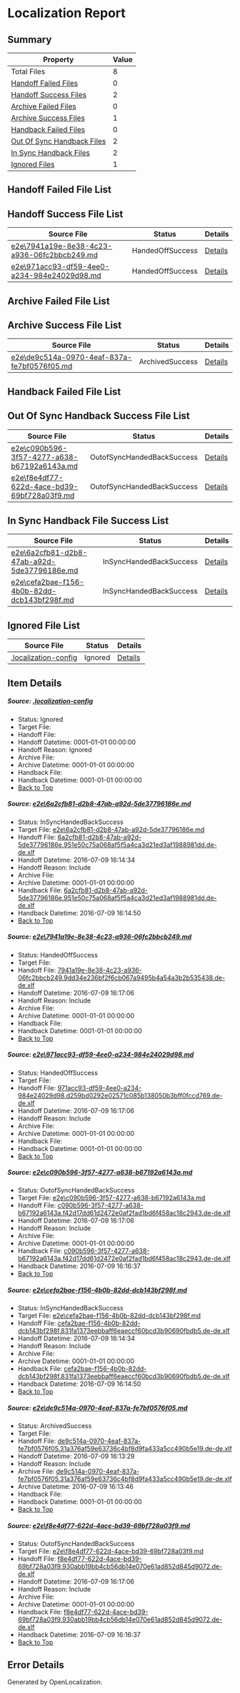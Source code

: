 # <a name='report-top'></a> Localization Report

## Summary
 Property | Value 
 -------- | ----- 
 Total Files | 8
[ Handoff Failed Files ](#handoff-failed-list)| 0
[ Handoff Success Files ](#handoff-success-list)| 2
[ Archive Failed Files ](#archive-failed-list)| 0
[ Archive Success Files ](#archive-success-list)| 1
[ Handback Failed Files ](#handback-failed-list)| 0
[ Out Of Sync Handback Files ](#outofsync-handback-success-list)| 2
[ In Sync Handback Files ](#insync-handback-success-list)| 2
[ Ignored Files ](#ignored-list)| 1

## <a name='handoff-failed-list'></a> Handoff Failed File List

## <a name='handoff-success-list'></a> Handoff Success File List
 Source File | Status | Details 
 ----------- | ------ | ------- 
 [e2e\7941a19e-8e38-4c23-a936-06fc2bbcb249.md](https://github.com/OpenLocalizationTestOrg/oltest/blob/c02555ddca8c6fcbfe26170e9bef7c0862d7eb33/e2e/7941a19e-8e38-4c23-a936-06fc2bbcb249.md) | HandedOffSuccess | [Details](#0abedeacfe30aed5e3f9f267e23f7dfcb3b208022)
 [e2e\971acc93-df59-4ee0-a234-984e24029d98.md](https://github.com/OpenLocalizationTestOrg/oltest/blob/ff3f73065d7ee83285b522ff7627cd3f2f702608/e2e/971acc93-df59-4ee0-a234-984e24029d98.md) | HandedOffSuccess | [Details](#af06b505106e8777d323d25c1ef2469a89c6284b3)

## <a name='archive-failed-list'></a> Archive Failed File List

## <a name='archive-success-list'></a> Archive Success File List
 Source File | Status | Details 
 ----------- | ------ | ------- 
 [e2e\de9c514a-0970-4eaf-837a-fe7bf0576f05.md](https://github.com/OpenLocalizationTestOrg/oltest/blob/43515f89e2b489309ebb17f4d0d5faca9cfc58de/e2e/de9c514a-0970-4eaf-837a-fe7bf0576f05.md) | ArchivedSuccess | [Details](#8dc1c7b8d49e9e2a695bf885d77c35c40520123a6)

## <a name='handback-failed-list'></a> Handback Failed File List

## <a name='outofsync-handback-success-list'></a> Out Of Sync Handback Success File List
 Source File | Status | Details 
 ----------- | ------ | ------- 
 [e2e\c090b596-3f57-4277-a638-b67192a6143a.md](https://github.com/OpenLocalizationTestOrg/oltest/blob/92093241560df29f82202bc02e3bc18dbd28f48c/e2e/c090b596-3f57-4277-a638-b67192a6143a.md) | OutofSyncHandedBackSuccess | [Details](#171a5daa75cc0cd27b39212712533cc6efa7593d4)
 [e2e\f8e4df77-622d-4ace-bd39-69bf728a03f9.md](https://github.com/OpenLocalizationTestOrg/oltest/blob/d1ef0d05fe8462b1beea76fa8e78c44384d9e85e/e2e/f8e4df77-622d-4ace-bd39-69bf728a03f9.md) | OutofSyncHandedBackSuccess | [Details](#2e39dade515ad9cfcc497b8d86c609b02acdbcba7)

## <a name='insync-handback-success-list'></a> In Sync Handback File Success List
 Source File | Status | Details 
 ----------- | ------ | ------- 
 [e2e\6a2cfb81-d2b8-47ab-a92d-5de37796186e.md](https://github.com/OpenLocalizationTestOrg/oltest/blob/e9a798aea1168bb4de5b49324930104bb48c979c/e2e/6a2cfb81-d2b8-47ab-a92d-5de37796186e.md) | InSyncHandedBackSuccess | [Details](#4a0073eea0cf051a0a5a5843748f9be1ebd0b2051)
 [e2e\cefa2bae-f156-4b0b-82dd-dcb143bf298f.md](https://github.com/OpenLocalizationTestOrg/oltest/blob/e9a798aea1168bb4de5b49324930104bb48c979c/e2e/cefa2bae-f156-4b0b-82dd-dcb143bf298f.md) | InSyncHandedBackSuccess | [Details](#58df578831955444d39fd0ecb52b2852e56fb8cf5)

## <a name='ignored-list'></a> Ignored File List
 Source File | Status | Details 
 ----------- | ------ | ------- 
 [.localization-config](https://github.com/OpenLocalizationTestOrg/oltest/blob/c02555ddca8c6fcbfe26170e9bef7c0862d7eb33/.localization-config) | Ignored | [Details](#3d4f252ac210baf56311d7e97dcc2db10974dbd20)

## Item Details
##### <a name='3d4f252ac210baf56311d7e97dcc2db10974dbd20'></a> Source: [.localization-config](https://github.com/OpenLocalizationTestOrg/oltest/blob/c02555ddca8c6fcbfe26170e9bef7c0862d7eb33/.localization-config)
* Status: Ignored
* Target File: 
* Handoff File: 
* Handoff Datetime: 0001-01-01 00:00:00
* Handoff Reason: Ignored
* Archive File: 
* Archive Datetime: 0001-01-01 00:00:00
* Handback File: 
* Handback Datetime: 0001-01-01 00:00:00
* [Back to Top](#report-top)

##### <a name='4a0073eea0cf051a0a5a5843748f9be1ebd0b2051'></a> Source: [e2e\6a2cfb81-d2b8-47ab-a92d-5de37796186e.md](https://github.com/OpenLocalizationTestOrg/oltest/blob/e9a798aea1168bb4de5b49324930104bb48c979c/e2e/6a2cfb81-d2b8-47ab-a92d-5de37796186e.md)
* Status: InSyncHandedBackSuccess
* Target File: [e2e\6a2cfb81-d2b8-47ab-a92d-5de37796186e.md](https://github.com/OpenLocalizationTestOrg/oltest-dede-fly/blob/c3de01cb7dc300f7e6e626e5c7fe810a488199c3/e2e/6a2cfb81-d2b8-47ab-a92d-5de37796186e.md)
* Handoff File: [6a2cfb81-d2b8-47ab-a92d-5de37796186e.951e50c75a068af5f5a4ca3d21ed3af1988981dd.de-de.xlf](https://github.com/OpenLocalizationTestOrg/olhandoff-e2e/blob/52cbad5f5d1b111afd75f1bb38aea9f175bf9769/ol-handoff/OpenLocalizationTestOrg/oltest-dede-fly/ci/6a2cfb81-d2b8-47ab-a92d-5de37796186e.951e50c75a068af5f5a4ca3d21ed3af1988981dd.de-de.xlf)
* Handoff Datetime: 2016-07-09 16:14:34
* Handoff Reason: Include
* Archive File: 
* Archive Datetime: 0001-01-01 00:00:00
* Handback File: [6a2cfb81-d2b8-47ab-a92d-5de37796186e.951e50c75a068af5f5a4ca3d21ed3af1988981dd.de-de.xlf](https://github.com/OpenLocalizationTestOrg/olhandback-e2e/blob/592414081fc482ea1a101d1c255b4fea75642954/ol-handback/OpenLocalizationTestOrg/oltest-dede-fly/ci/6a2cfb81-d2b8-47ab-a92d-5de37796186e.951e50c75a068af5f5a4ca3d21ed3af1988981dd.de-de.xlf)
* Handback Datetime: 2016-07-09 16:14:50
* [Back to Top](#report-top)

##### <a name='0abedeacfe30aed5e3f9f267e23f7dfcb3b208022'></a> Source: [e2e\7941a19e-8e38-4c23-a936-06fc2bbcb249.md](https://github.com/OpenLocalizationTestOrg/oltest/blob/c02555ddca8c6fcbfe26170e9bef7c0862d7eb33/e2e/7941a19e-8e38-4c23-a936-06fc2bbcb249.md)
* Status: HandedOffSuccess
* Target File: 
* Handoff File: [7941a19e-8e38-4c23-a936-06fc2bbcb249.9dd34e236bf2f6cb067a9495b4a54a3b2b535438.de-de.xlf](https://github.com/OpenLocalizationTestOrg/olhandoff-e2e/blob/ad7cf40fc3192083279a45dc93a21f3121b441db/ol-handoff/OpenLocalizationTestOrg/oltest-dede-fly/ci/ht/7941a19e-8e38-4c23-a936-06fc2bbcb249.9dd34e236bf2f6cb067a9495b4a54a3b2b535438.de-de.xlf)
* Handoff Datetime: 2016-07-09 16:17:06
* Handoff Reason: Include
* Archive File: 
* Archive Datetime: 0001-01-01 00:00:00
* Handback File: 
* Handback Datetime: 0001-01-01 00:00:00
* [Back to Top](#report-top)

##### <a name='af06b505106e8777d323d25c1ef2469a89c6284b3'></a> Source: [e2e\971acc93-df59-4ee0-a234-984e24029d98.md](https://github.com/OpenLocalizationTestOrg/oltest/blob/ff3f73065d7ee83285b522ff7627cd3f2f702608/e2e/971acc93-df59-4ee0-a234-984e24029d98.md)
* Status: HandedOffSuccess
* Target File: 
* Handoff File: [971acc93-df59-4ee0-a234-984e24029d98.d259bd0292e02571c085b138050b3bff0fccd769.de-de.xlf](https://github.com/OpenLocalizationTestOrg/olhandoff-e2e/blob/ad7cf40fc3192083279a45dc93a21f3121b441db/ol-handoff/OpenLocalizationTestOrg/oltest-dede-fly/ci/ht/971acc93-df59-4ee0-a234-984e24029d98.d259bd0292e02571c085b138050b3bff0fccd769.de-de.xlf)
* Handoff Datetime: 2016-07-09 16:17:06
* Handoff Reason: Include
* Archive File: 
* Archive Datetime: 0001-01-01 00:00:00
* Handback File: 
* Handback Datetime: 0001-01-01 00:00:00
* [Back to Top](#report-top)

##### <a name='171a5daa75cc0cd27b39212712533cc6efa7593d4'></a> Source: [e2e\c090b596-3f57-4277-a638-b67192a6143a.md](https://github.com/OpenLocalizationTestOrg/oltest/blob/92093241560df29f82202bc02e3bc18dbd28f48c/e2e/c090b596-3f57-4277-a638-b67192a6143a.md)
* Status: OutofSyncHandedBackSuccess
* Target File: [e2e\c090b596-3f57-4277-a638-b67192a6143a.md](https://github.com/OpenLocalizationTestOrg/oltest-dede-fly/blob/cfa1e08c810d3e66af80fe57ce6e736c5e8b4acc/e2e/c090b596-3f57-4277-a638-b67192a6143a.md)
* Handoff File: [c090b596-3f57-4277-a638-b67192a6143a.f42d17dd61d2472e0af2fad1bd6f458ac18c2943.de-de.xlf](https://github.com/OpenLocalizationTestOrg/olhandoff-e2e/blob/ad7cf40fc3192083279a45dc93a21f3121b441db/ol-handoff/OpenLocalizationTestOrg/oltest-dede-fly/ci/ht/c090b596-3f57-4277-a638-b67192a6143a.f42d17dd61d2472e0af2fad1bd6f458ac18c2943.de-de.xlf)
* Handoff Datetime: 2016-07-09 16:17:06
* Handoff Reason: Include
* Archive File: 
* Archive Datetime: 0001-01-01 00:00:00
* Handback File: [c090b596-3f57-4277-a638-b67192a6143a.f42d17dd61d2472e0af2fad1bd6f458ac18c2943.de-de.xlf](https://github.com/OpenLocalizationTestOrg/olhandback-e2e/blob/e5eae5acb83f030bf1507593e41b55634700dae3/ol-handback/OpenLocalizationTestOrg/oltest-dede-fly/ci/mt/c090b596-3f57-4277-a638-b67192a6143a.f42d17dd61d2472e0af2fad1bd6f458ac18c2943.de-de.xlf)
* Handback Datetime: 2016-07-09 16:16:37
* [Back to Top](#report-top)

##### <a name='58df578831955444d39fd0ecb52b2852e56fb8cf5'></a> Source: [e2e\cefa2bae-f156-4b0b-82dd-dcb143bf298f.md](https://github.com/OpenLocalizationTestOrg/oltest/blob/e9a798aea1168bb4de5b49324930104bb48c979c/e2e/cefa2bae-f156-4b0b-82dd-dcb143bf298f.md)
* Status: InSyncHandedBackSuccess
* Target File: [e2e\cefa2bae-f156-4b0b-82dd-dcb143bf298f.md](https://github.com/OpenLocalizationTestOrg/oltest-dede-fly/blob/c3de01cb7dc300f7e6e626e5c7fe810a488199c3/e2e/cefa2bae-f156-4b0b-82dd-dcb143bf298f.md)
* Handoff File: [cefa2bae-f156-4b0b-82dd-dcb143bf298f.831fa1373eebbaff6eaeccf60bcd3b90690fbdb5.de-de.xlf](https://github.com/OpenLocalizationTestOrg/olhandoff-e2e/blob/52cbad5f5d1b111afd75f1bb38aea9f175bf9769/ol-handoff/OpenLocalizationTestOrg/oltest-dede-fly/ci/cefa2bae-f156-4b0b-82dd-dcb143bf298f.831fa1373eebbaff6eaeccf60bcd3b90690fbdb5.de-de.xlf)
* Handoff Datetime: 2016-07-09 16:14:34
* Handoff Reason: Include
* Archive File: 
* Archive Datetime: 0001-01-01 00:00:00
* Handback File: [cefa2bae-f156-4b0b-82dd-dcb143bf298f.831fa1373eebbaff6eaeccf60bcd3b90690fbdb5.de-de.xlf](https://github.com/OpenLocalizationTestOrg/olhandback-e2e/blob/592414081fc482ea1a101d1c255b4fea75642954/ol-handback/OpenLocalizationTestOrg/oltest-dede-fly/ci/cefa2bae-f156-4b0b-82dd-dcb143bf298f.831fa1373eebbaff6eaeccf60bcd3b90690fbdb5.de-de.xlf)
* Handback Datetime: 2016-07-09 16:14:50
* [Back to Top](#report-top)

##### <a name='8dc1c7b8d49e9e2a695bf885d77c35c40520123a6'></a> Source: [e2e\de9c514a-0970-4eaf-837a-fe7bf0576f05.md](https://github.com/OpenLocalizationTestOrg/oltest/blob/43515f89e2b489309ebb17f4d0d5faca9cfc58de/e2e/de9c514a-0970-4eaf-837a-fe7bf0576f05.md)
* Status: ArchivedSuccess
* Target File: 
* Handoff File: [de9c514a-0970-4eaf-837a-fe7bf0576f05.31a376af59e63736c4bf8d9fa433a5cc490b5e19.de-de.xlf](https://github.com/OpenLocalizationTestOrg/olhandoff-e2e/blob/6741021627d3a999115c23d91388698425f04ef4/ol-handoff/OpenLocalizationTestOrg/oltest-dede-fly/ci/ht/de9c514a-0970-4eaf-837a-fe7bf0576f05.31a376af59e63736c4bf8d9fa433a5cc490b5e19.de-de.xlf)
* Handoff Datetime: 2016-07-09 16:13:29
* Handoff Reason: Include
* Archive File: [de9c514a-0970-4eaf-837a-fe7bf0576f05.31a376af59e63736c4bf8d9fa433a5cc490b5e19.de-de.xlf](https://github.com/OpenLocalizationTestOrg/olhandoff-e2e/blob/8cfc549f6d54fde34557100612cbf23b5ccea0dc/ol-archive/OpenLocalizationTestOrg/oltest-dede-fly/ci/ht/de9c514a-0970-4eaf-837a-fe7bf0576f05.31a376af59e63736c4bf8d9fa433a5cc490b5e19.de-de.xlf)
* Archive Datetime: 2016-07-09 16:13:46
* Handback File: 
* Handback Datetime: 0001-01-01 00:00:00
* [Back to Top](#report-top)

##### <a name='2e39dade515ad9cfcc497b8d86c609b02acdbcba7'></a> Source: [e2e\f8e4df77-622d-4ace-bd39-69bf728a03f9.md](https://github.com/OpenLocalizationTestOrg/oltest/blob/d1ef0d05fe8462b1beea76fa8e78c44384d9e85e/e2e/f8e4df77-622d-4ace-bd39-69bf728a03f9.md)
* Status: OutofSyncHandedBackSuccess
* Target File: [e2e\f8e4df77-622d-4ace-bd39-69bf728a03f9.md](https://github.com/OpenLocalizationTestOrg/oltest-dede-fly/blob/cfa1e08c810d3e66af80fe57ce6e736c5e8b4acc/e2e/f8e4df77-622d-4ace-bd39-69bf728a03f9.md)
* Handoff File: [f8e4df77-622d-4ace-bd39-69bf728a03f9.930abb19bb4cb56db14e070e61ad852d845d9072.de-de.xlf](https://github.com/OpenLocalizationTestOrg/olhandoff-e2e/blob/ad7cf40fc3192083279a45dc93a21f3121b441db/ol-handoff/OpenLocalizationTestOrg/oltest-dede-fly/ci/ht/f8e4df77-622d-4ace-bd39-69bf728a03f9.930abb19bb4cb56db14e070e61ad852d845d9072.de-de.xlf)
* Handoff Datetime: 2016-07-09 16:17:06
* Handoff Reason: Include
* Archive File: 
* Archive Datetime: 0001-01-01 00:00:00
* Handback File: [f8e4df77-622d-4ace-bd39-69bf728a03f9.930abb19bb4cb56db14e070e61ad852d845d9072.de-de.xlf](https://github.com/OpenLocalizationTestOrg/olhandback-e2e/blob/e5eae5acb83f030bf1507593e41b55634700dae3/ol-handback/OpenLocalizationTestOrg/oltest-dede-fly/ci/mt/f8e4df77-622d-4ace-bd39-69bf728a03f9.930abb19bb4cb56db14e070e61ad852d845d9072.de-de.xlf)
* Handback Datetime: 2016-07-09 16:16:37
* [Back to Top](#report-top)


## Error Details

Generated by OpenLocalization.
